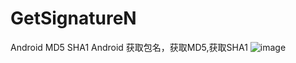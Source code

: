 # GetSignatureN
Android  MD5 SHA1 Android 获取包名，获取MD5,获取SHA1
![image](https://github.com/AllenLiang9527/GitHubPicTrue/master/getsha_pic_01.png?raw=true)
